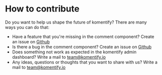 # How to contribute

Do you want to help us shape the future of komentify? There are many ways you can do that:

* Have a feature that you're missing in the comment component? Create an issue on [Github](https://github.com/komentify/meteor-comments-ui)
* Is there a bug in the comment component? Create an issue on [Github](https://github.com/komentify/meteor-comments-ui)
* Does something not work as expected in the komentify admin dashboard? Write a mail to [team@komentify.io](mailto:team@komentify.io)
* Any ideas, questions or thoughts that you want to share with us? Write a mail to [team@komentify.io](mailto:team@komentify.io)



